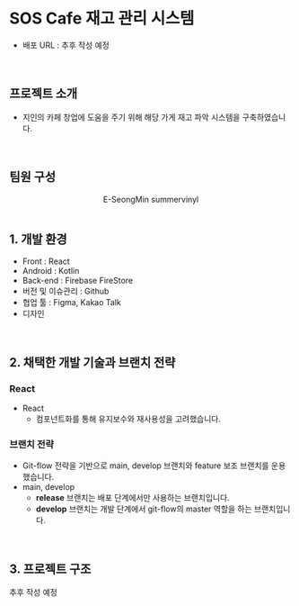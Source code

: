 # SOS Cafe 재고 관리 시스템

- 배포 URL : 추후 작성 예정

<br>

## 프로젝트 소개

- 지인의 카페 창업에 도움을 주기 위해 해당 가게 재고 파악 시스템을 구축하였습니다.

<br>

## 팀원 구성

<div align="center">
E-SeongMin
summervinyl

</div>

<br>

## 1. 개발 환경

- Front : React
- Android : Kotlin
- Back-end : Firebase FireStore
- 버전 및 이슈관리 : Github
- 협업 툴 : Figma, Kakao Talk
- 디자인
<br>

## 2. 채택한 개발 기술과 브랜치 전략

### React

- React
    - 컴포넌트화를 통해 유지보수와 재사용성을 고려했습니다.

### 브랜치 전략

- Git-flow 전략을 기반으로 main, develop 브랜치와 feature 보조 브랜치를 운용했습니다.
- main, develop
    - **release** 브랜치는 배포 단계에서만 사용하는 브랜치입니다.
    - **develop** 브랜치는 개발 단계에서 git-flow의 master 역할을 하는 브랜치입니다.
<br>

## 3. 프로젝트 구조

추후 작성 예정
    

